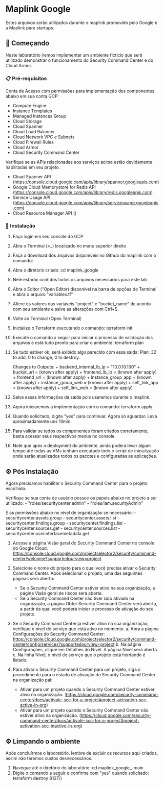 # Maplink Google 

Estes arquivos serão utilizados durante o maplink promovido pelo Google e a Maplink para startups.

## 🚀 Começando

Neste laboratório iremos implementar um ambiente ficticio que será utilizado demonstrar o funcionamento do Security Command Center e do Cloud Armor.

### 📋 Pré-requisitos

Conta de Acesso com permissões para implementação dos componentes abaixo em sua conta GCP:
- Compute Engine
- Instance Templates
- Managed Instances Group
- Cloud Storage
- Cloud Spanner
- Cloud Load Balancer
- Cloud Network VPC e Subnets
- Cloud Firewall Rules
- Cloud Armor
- Cloud Security Command Center

Verifique se as APIs relacionadas aos serviços acima estão devidamente habilitadas em seu projeto.
- Cloud Spanner API (https://console.cloud.google.com/apis/library/spanner.googleapis.com)
- Google Cloud Memorystore for Redis API (https://console.cloud.google.com/apis/library/redis.googleapis.com)
- Service Usage API (https://console.cloud.google.com/apis/library/serviceusage.googleapis.com)
- Cloud Resource Manager API ()

### 🔧 Instalação

1. Faça login em seu console do GCP
2. Abra o Terminal (>_) localizado no menu superior direito
3. Faça o download dos arquivos disponíveis no Github do maplink com o comando:
4. Abra o diretório criado: cd maplink_google
5. Nele estarão contidos todos os arquivos necessários para este lab
6. Abra o Editor ("Open Editor) disponivel na barra de opções do Terminal e abra o arquivo "variables.tf"
7. Altere os valores das variáveis "project" e "bucket_name" de acordo com seu ambiente e salve as alterações com Ctrl+S.
8. Volte ao Terminal (Open Terminal)
9. Inicialize o Terraform executando o comando: terraform init
10. Execute o comando a seguir para iniciar o processo de validação dos arquivos e está tudo pronto para criar o ambiente: terraform plan
11. Se tudo estiver ok, será exibido algo parecido com essa saída:
    Plan: 32 to add, 0 to change, 0 to destroy.

    Changes to Outputs:
        + backend_internal_lb_ip = "10.0.10.100"
        + bucket_url             = (known after apply)
        + frontend_lb_ip         = (known after apply)
        + frontend_url           = (known after apply)
        + instance_group_app     = (known after apply)
        + instance_group_web     = (known after apply)
        + self_link_app          = (known after apply)
        + self_link_web          = (known after apply)
12. Salve essas informações da saída pois usaremos durante o maplink.
13. Agora iniciaremos a implementação com o comando: terraform apply
14. Quando solicitado, digite "yes" para continuar. Agora só aguardar. Leva aproximadamente uns 10min.
15. Para validar se todos os componentes foram criados corretamente, basta acessar seus respectivos menus no console.
16. Note que após o deployment do ambiente, ainda poderá levar algum tempo até todas as VMs tenham executado todo o script de inicialização onde serão atualizados todos os pacotes e configuradas as aplicações.

## ⚙️ Pós Instalação

Agora precisamos habilitar o Security Command Center para o projeto escolhido.

Verifique se sua conta de usuário possue os papeis abaixo no projeto a ser utilizado:
    - "roles/securitycenter.admin"
    - "roles/iam.securityAdmin"

E as permissões abaixo no nível de organização se necessário:
    - securitycenter.assets.group
    - securitycenter.assets.list
    - securitycenter.findings.group
    - securitycenter.findings.list
    - securitycenter.sources.get
    - securitycenter.sources.list
    - securitycenter.userinterfacemetadata.get

1. Acesse a página Visão geral do Security Command Center no console do Google Cloud.
    https://console.cloud.google.com/projectselector2/security/command-center/welcome?supportedpurview=project

2. Selecione o nome do projeto para o qual você precisa ativar o Security Command Center.
    Após selecionar o projeto, uma das seguintes páginas será aberta:
    - Se o Security Command Center estiver ativo na sua organização, a página Visão geral de riscos será aberta.
    - Se o Security Command Center não tiver sido ativado na organização, a página Obter Security Command Center será aberta, a partir da qual você poderá iniciar o processo de ativação do seu projeto.
3. Se o Security Command Center já estiver ativo na sua organização, verifique o nível de serviço que está ativo no momento.
    a. Abra a página Configurações do Security Command Center: https://console.cloud.google.com/projectselector2/security/command-center/config/services?supportedpurview=project
    b. Na página Configurações, clique em Detalhes do Nível. A página Nível será aberta.
    c. Na linha Nível, o nível de serviço que o projeto está herdando é listado.
4. Para ativar o Security Command Center para um projeto, siga o procedimento para o estado de ativação do Security Command Center na organização pai:
    - Ativar para um projeto quando o Security Command Center estiver ativo na organização. (https://cloud.google.com/security-command-center/docs/activate-scc-for-a-project#project-activation-scc-active-in-org)
    - Ativar para um projeto quando o Security Command Center não estiver ativo na organização.  (https://cloud.google.com/security-command-center/docs/activate-scc-for-a-project#project-activation-scc-inactive-in-org)
    
## ⚙️ Limpando o ambiente

Após concluírmos o laboratório, lembre de excluir os recursos aqui criados, assim não teremos custos desnecessários.
1. Navegue até o diretório do laboratório: cd maplink_google_-main
2. Digite o comando a seguir e confirme com "yes" quando solicitado: terraform destroy
8137/)
